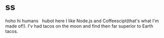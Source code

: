 # ss
hoho
hi humans
 
hubot here I like Node.js and Coffeescipt(that's what I'm made of!).
I'v had tacos on the moon and find then far superior to Earth tacos.
